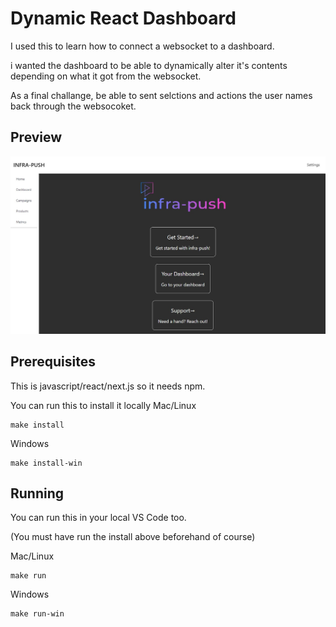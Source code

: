 # Dynamic React Dashboard

I used this to learn how to connect a websocket to a dashboard.

i wanted the dashboard to be able to dynamically alter it's contents depending on what it got from the websocket.

As a final challange, be able to sent selctions and actions the user names back through the websocoket.


## Preview

![Homepage](./docs/homepage.jpg)

## Prerequisites

This is javascript/react/next.js so it needs npm.

You can run this to install it locally
Mac/Linux
```
make install
```

Windows
```
make install-win
```

## Running 

You can run this in your local VS Code too.

(You must have run the install above beforehand of course)

Mac/Linux
```
make run
```

Windows
```
make run-win
```

